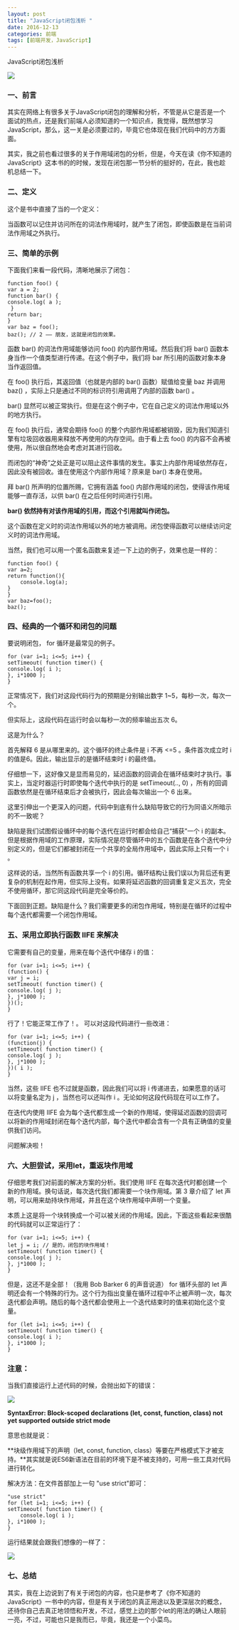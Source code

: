 ```yaml
---
layout: post
title: "JavaScript闭包浅析 "
date: 2016-12-13
categories: 前端
tags: [前端开发，JavaScript]
---
```


JavaScript闭包浅析

![](http://oq2sjn05e.bkt.clouddn.com/2016-12-13-FEW-%20Closure.jpg)

<!-- more -->

###  一、前言

其实在网络上有很多关于JavaScript闭包的理解和分析，不管是从它是否是一个面试的热点，还是我们前端人必须知道的一个知识点，我觉得，既然想学习JavaScript，那么，这一关是必须要过的，毕竟它也体现在我们代码中的方方面面。

其实，我之前也看过很多的关于作用域闭包的分析，但是，今天在读《你不知道的JavaScript》这本书的的时候，发现在闭包那一节分析的挺好的，在此，我也趁机总结一下。

### 二、定义

这个是书中直接了当的一个定义：

当函数可以记住并访问所在的词法作用域时，就产生了闭包，即使函数是在当前词法作用域之外执行。

### 三、简单的示例

下面我们来看一段代码，清晰地展示了闭包：

    function foo() {
    var a = 2;
    function bar() {
    console.log( a );
     }
    return bar;
    }
    var baz = foo();
    baz(); // 2 —— 朋友，这就是闭包的效果。


函数 bar() 的词法作用域能够访问 foo() 的内部作用域。然后我们将 bar() 函数本身当作一个值类型进行传递。在这个例子中，我们将 bar 所引用的函数对象本身当作返回值。

在 foo() 执行后，其返回值（也就是内部的 bar() 函数）赋值给变量 baz 并调用 baz() ，实际上只是通过不同的标识符引用调用了内部的函数 bar() 。

bar() 显然可以被正常执行。但是在这个例子中，它在自己定义的词法作用域以外的地方执行。 

在 foo() 执行后，通常会期待 foo() 的整个内部作用域都被销毁，因为我们知道引擎有垃圾回收器用来释放不再使用的内存空间。由于看上去 foo() 的内容不会再被使用，所以很自然地会考虑对其进行回收。

而闭包的“神奇”之处正是可以阻止这件事情的发生。事实上内部作用域依然存在，因此没有被回收。谁在使用这个内部作用域？原来是 bar() 本身在使用。

拜 bar() 所声明的位置所赐，它拥有涵盖 foo() 内部作用域的闭包，使得该作用域能够一直存活，以供 bar() 在之后任何时间进行引用。

**bar() 依然持有对该作用域的引用，而这个引用就叫作闭包。**

这个函数在定义时的词法作用域以外的地方被调用。闭包使得函数可以继续访问定义时的词法作用域。

当然，我们也可以用一个匿名函数来复述一下上边的例子，效果也是一样的：

    function foo() {
    var a=2;
    return function(){
        console.log(a);
    }
    }
    var baz=foo();
    baz();

### 四、经典的一个循环和闭包的问题

要说明闭包， for 循环是最常见的例子。

    for (var i=1; i<=5; i++) {
    setTimeout( function timer() {
    console.log( i );
    }, i*1000 );
    }

正常情况下，我们对这段代码行为的预期是分别输出数字 1~5，每秒一次，每次一个。

但实际上，这段代码在运行时会以每秒一次的频率输出五次 6。

这是为什么？

首先解释 6 是从哪里来的。这个循环的终止条件是 i 不再 <=5 。条件首次成立时 i 的值是6。因此，输出显示的是循环结束时 i 的最终值。

仔细想一下，这好像又是显而易见的，延迟函数的回调会在循环结束时才执行。事实上，当定时器运行时即使每个迭代中执行的是 setTimeout(.., 0) ，所有的回调函数依然是在循环结束后才会被执行，因此会每次输出一个 6 出来。

这里引伸出一个更深入的问题，代码中到底有什么缺陷导致它的行为同语义所暗示的不一致呢？

缺陷是我们试图假设循环中的每个迭代在运行时都会给自己“捕获”一个 i 的副本。但是根据作用域的工作原理，实际情况是尽管循环中的五个函数是在各个迭代中分别定义的，但是它们都被封闭在一个共享的全局作用域中，因此实际上只有一个 i 。

这样说的话，当然所有函数共享一个 i 的引用。循环结构让我们误以为背后还有更复杂的机制在起作用，但实际上没有。如果将延迟函数的回调重复定义五次，完全不使用循环，那它同这段代码是完全等价的。

下面回到正题。缺陷是什么？我们需要更多的闭包作用域，特别是在循环的过程中每个迭代都需要一个闭包作用域。

### 五、采用立即执行函数 IIFE 来解决

它需要有自己的变量，用来在每个迭代中储存 i 的值：

    for (var i=1; i<=5; i++) {
    (function() {
    var j = i;
    setTimeout( function timer() {
    console.log( j );
    }, j*1000 );
    })();
    }

行了！它能正常工作了！。
可以对这段代码进行一些改进：

    for (var i=1; i<=5; i++) {
    (function(j) {
    setTimeout( function timer() {
    console.log( j );
    }, j*1000 );
    })( i );
    }

当然，这些 IIFE 也不过就是函数，因此我们可以将 i 传递进去，如果愿意的话可以将变量名定为 j ，当然也可以还叫作 i 。无论如何这段代码现在可以工作了。

在迭代内使用 IIFE 会为每个迭代都生成一个新的作用域，使得延迟函数的回调可以将新的作用域封闭在每个迭代内部，每个迭代中都会含有一个具有正确值的变量供我们访问。

问题解决啦！

### 六、大胆尝试，采用let，重返块作用域

仔细思考我们对前面的解决方案的分析。我们使用 IIFE 在每次迭代时都创建一个新的作用域。换句话说，每次迭代我们都需要一个块作用域。第 3 章介绍了 let 声明，可以用来劫持块作用域，并且在这个块作用域中声明一个变量。

本质上这是将一个块转换成一个可以被关闭的作用域。因此，下面这些看起来很酷的代码就可以正常运行了：

    for (var i=1; i<=5; i++) {
    let j = i; // 是的，闭包的块作用域！
    setTimeout( function timer() {
    console.log( j );
    }, j*1000 );
    }

但是，这还不是全部！（我用 Bob Barker 6 的声音说道） for 循环头部的 let 声明还会有一个特殊的行为。这个行为指出变量在循环过程中不止被声明一次，每次迭代都会声明。随后的每个迭代都会使用上一个迭代结束时的值来初始化这个变量。

    for (let i=1; i<=5; i++) {
    setTimeout( function timer() {
    console.log( i );
    }, i*1000 );
    }

### 注意：

当我们直接运行上述代码的时候，会抛出如下的错误：

![](http://oq2sjn05e.bkt.clouddn.com/2016-12-13-FEW-%20Closure-1.png)

**SyntaxError: Block-scoped declarations (let, const, function, class) not yet supported outside strict mode**

意思也就是说：

**块级作用域下的声明（let, const, function, class）等要在严格模式下才被支持。**其实就是说ES6新语法在目前的环境下是不被支持的，可用一些工具对代码进行转化。

解决方法：在文件首部加上一句 "use strict"即可：

    "use strict"
    for (let i=1; i<=5; i++) {
    setTimeout( function timer() {
        console.log( i );
    }, i*1000 );
    }

运行结果就会跟我们想像的一样了：

![](http://oq2sjn05e.bkt.clouddn.com/2016-12-13-FEW-%20Closure-2.png)

### 七、总结

其实，我在上边说到了有关于闭包的内容，也只是参考了《你不知道的JavaScript》一书中的内容，但是有关于闭包的真正用途以及更深层次的概念，还待你自己去真正地领悟和开发，不过，感觉上边的那个let的用法的确让人眼前一亮，不过，可能也只是我而已，毕竟，我还是一个小菜鸟。